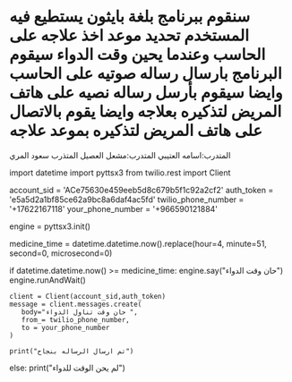 # سنقوم ببرنامج بلغة بايثون يستطيع فيه المستخدم تحديد موعد اخذ علاجه على الحاسب وعندما يحين وقت الدواء سيقوم البرنامج بارسال رساله صوتيه على الحاسب وايضا سيقوم بأرسل رساله نصيه على هاتف المريض لتذكيره بعلاجه وايضا يقوم بالاتصال على هاتف المريض لتذكيره بموعد علاجه 
المتدرب:اسامه العتيبي
المتدرب:مشعل العصيل 
المتذرب سعود المري 



import datetime
import pyttsx3
from twilio.rest import Client


account_sid = 'ACe75630e459eeb5d8c679b5f1c92a2cf2'
auth_token = 'e5a5d2a1bf85ce62a9bc8a6daf4ac5fd'
twilio_phone_number = '+17622167118'
your_phone_number = '+966590121884'

engine = pyttsx3.init()

medicine_time = datetime.datetime.now().replace(hour=4, minute=51, second=0, microsecond=0)


if datetime.datetime.now() >= medicine_time:
    engine.say("حان وقت الدواء")
    engine.runAndWait()



    client = Client(account_sid,auth_token)
    message = client.messages.create(
       body="حان وقت تناول الدواء ",
       from_= twilio_phone_number, 
       to = your_phone_number
    )

    print("تم ارسال الرساله بنجاح")
else:
    print("لم يحن الوقت للدواء")
